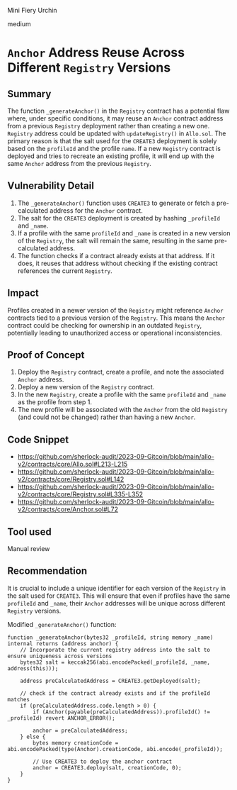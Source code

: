 Mini Fiery Urchin

medium

# `Anchor` Address Reuse Across Different `Registry` Versions
## Summary
The function `_generateAnchor()` in the `Registry` contract has a potential flaw where, under specific conditions, it may reuse an `Anchor` contract address from a previous `Registry` deployment rather than creating a new one. `Registry` address could be updated with `updateRegistry()` in `Allo.sol`. The primary reason is that the salt used for the `CREATE3` deployment is solely based on the `profileId` and the profile `name`. If a new `Registry` contract is deployed and tries to recreate an existing profile, it will end up with the same `Anchor` address from the previous `Registry`.

## Vulnerability Detail
1. The `_generateAnchor()` function uses `CREATE3` to generate or fetch a pre-calculated address for the `Anchor` contract.
2. The salt for the `CREATE3` deployment is created by hashing `_profileId` and `_name`.
3. If a profile with the same `profileId` and `_name` is created in a new version of the `Registry`, the salt will remain the same, resulting in the same pre-calculated address.
4. The function checks if a contract already exists at that address. If it does, it reuses that address without checking if the existing contract references the current `Registry`.

## Impact
Profiles created in a newer version of the `Registry` might reference `Anchor` contracts tied to a previous version of the `Registry`. This means the `Anchor` contract could be checking for ownership in an outdated `Registry`, potentially leading to unauthorized access or operational inconsistencies.

## Proof of Concept
1. Deploy the `Registry` contract, create a profile, and note the associated `Anchor` address.
2. Deploy a new version of the `Registry` contract.
3. In the new `Registry`, create a profile with the same `profileId` and `_name` as the profile from step 1.
4. The new profile will be associated with the `Anchor` from the old `Registry` (and could not be changed) rather than having a new `Anchor`. 

## Code Snippet
- https://github.com/sherlock-audit/2023-09-Gitcoin/blob/main/allo-v2/contracts/core/Allo.sol#L213-L215
- https://github.com/sherlock-audit/2023-09-Gitcoin/blob/main/allo-v2/contracts/core/Registry.sol#L142
- https://github.com/sherlock-audit/2023-09-Gitcoin/blob/main/allo-v2/contracts/core/Registry.sol#L335-L352
- https://github.com/sherlock-audit/2023-09-Gitcoin/blob/main/allo-v2/contracts/core/Anchor.sol#L72

## Tool used
Manual review

## Recommendation
It is crucial to include a unique identifier for each version of the `Registry` in the salt used for `CREATE3`. This will ensure that even if profiles have the same `profileId` and `_name`, their `Anchor` addresses will be unique across different `Registry` versions.

Modified `_generateAnchor()` function:
```solidity
function _generateAnchor(bytes32 _profileId, string memory _name) internal returns (address anchor) {
    // Incorporate the current registry address into the salt to ensure uniqueness across versions
    bytes32 salt = keccak256(abi.encodePacked(_profileId, _name, address(this)));

    address preCalculatedAddress = CREATE3.getDeployed(salt);

    // check if the contract already exists and if the profileId matches
    if (preCalculatedAddress.code.length > 0) {
        if (Anchor(payable(preCalculatedAddress)).profileId() != _profileId) revert ANCHOR_ERROR();

        anchor = preCalculatedAddress;
    } else {
        bytes memory creationCode = abi.encodePacked(type(Anchor).creationCode, abi.encode(_profileId));

        // Use CREATE3 to deploy the anchor contract
        anchor = CREATE3.deploy(salt, creationCode, 0);
    }
}
```